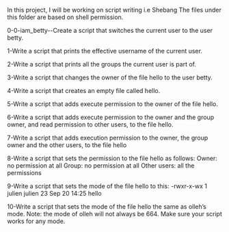 In this project, I will be working on script writing i.e Shebang
The files under this folder are based on shell permission.

0-0-iam_betty--Create a script that switches the current user to the user betty.

1-Write a script that prints the effective username of the current user.

2-Write a script that prints all the groups the current user is part of.

3-Write a script that changes the owner of the file hello to the user betty.

4-Write a script that creates an empty file called hello.

5-Write a script that adds execute permission to the owner of the file hello.

6-Write a script that adds execute permission to the owner and the group owner, and read permission to other users, to the file hello.

7-Write a script that adds execution permission to the owner, the group owner and the other users, to the file hello

8-Write a script that sets the permission to the file hello as follows: 
           Owner: no permission at all
           Group: no permission at all
           Other users: all the permissions

9-Write a script that sets the mode of the file hello to this: -rwxr-x-wx 1 julien julien 23 Sep 20 14:25 hello

10-Write a script that sets the mode of the file hello the same as olleh’s mode. Note: the mode of olleh will not always be 664. Make sure your script works for any mode.
           

